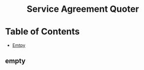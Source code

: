 <div align="center">

# Service Agreement Quoter

</div>

# Table of Contents

- [Emtpy](#empty)

## empty
